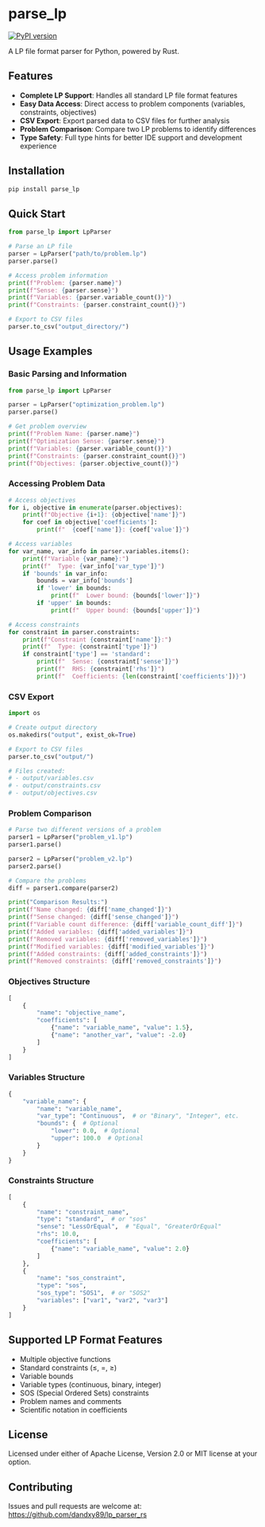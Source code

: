 # parse_lp

[![PyPI version](https://badge.fury.io/py/parse-lp.svg)](https://badge.fury.io/py/parse-lp)

A LP file format parser for Python, powered by Rust.

## Features

- **Complete LP Support**: Handles all standard LP file format features
- **Easy Data Access**: Direct access to problem components (variables, constraints, objectives)
- **CSV Export**: Export parsed data to CSV files for further analysis
- **Problem Comparison**: Compare two LP problems to identify differences
- **Type Safety**: Full type hints for better IDE support and development experience

## Installation

```bash
pip install parse_lp
```

## Quick Start

```python
from parse_lp import LpParser

# Parse an LP file
parser = LpParser("path/to/problem.lp")
parser.parse()

# Access problem information
print(f"Problem: {parser.name}")
print(f"Sense: {parser.sense}")
print(f"Variables: {parser.variable_count()}")
print(f"Constraints: {parser.constraint_count()}")

# Export to CSV files
parser.to_csv("output_directory/")
```

## Usage Examples

### Basic Parsing and Information

```python
from parse_lp import LpParser

parser = LpParser("optimization_problem.lp")
parser.parse()

# Get problem overview
print(f"Problem Name: {parser.name}")
print(f"Optimization Sense: {parser.sense}")
print(f"Variables: {parser.variable_count()}")
print(f"Constraints: {parser.constraint_count()}")
print(f"Objectives: {parser.objective_count()}")
```

### Accessing Problem Data

```python
# Access objectives
for i, objective in enumerate(parser.objectives):
    print(f"Objective {i+1}: {objective['name']}")
    for coef in objective['coefficients']:
        print(f"  {coef['name']}: {coef['value']}")

# Access variables
for var_name, var_info in parser.variables.items():
    print(f"Variable {var_name}:")
    print(f"  Type: {var_info['var_type']}")
    if 'bounds' in var_info:
        bounds = var_info['bounds']
        if 'lower' in bounds:
            print(f"  Lower bound: {bounds['lower']}")
        if 'upper' in bounds:
            print(f"  Upper bound: {bounds['upper']}")

# Access constraints
for constraint in parser.constraints:
    print(f"Constraint {constraint['name']}:")
    print(f"  Type: {constraint['type']}")
    if constraint['type'] == 'standard':
        print(f"  Sense: {constraint['sense']}")
        print(f"  RHS: {constraint['rhs']}")
        print(f"  Coefficients: {len(constraint['coefficients'])}")
```

### CSV Export

```python
import os

# Create output directory
os.makedirs("output", exist_ok=True)

# Export to CSV files
parser.to_csv("output/")

# Files created:
# - output/variables.csv
# - output/constraints.csv
# - output/objectives.csv
```

### Problem Comparison

```python
# Parse two different versions of a problem
parser1 = LpParser("problem_v1.lp")
parser1.parse()

parser2 = LpParser("problem_v2.lp")
parser2.parse()

# Compare the problems
diff = parser1.compare(parser2)

print("Comparison Results:")
print(f"Name changed: {diff['name_changed']}")
print(f"Sense changed: {diff['sense_changed']}")
print(f"Variable count difference: {diff['variable_count_diff']}")
print(f"Added variables: {diff['added_variables']}")
print(f"Removed variables: {diff['removed_variables']}")
print(f"Modified variables: {diff['modified_variables']}")
print(f"Added constraints: {diff['added_constraints']}")
print(f"Removed constraints: {diff['removed_constraints']}")
```

### Objectives Structure

```python
[
    {
        "name": "objective_name",
        "coefficients": [
            {"name": "variable_name", "value": 1.5},
            {"name": "another_var", "value": -2.0}
        ]
    }
]
```

### Variables Structure

```python
{
    "variable_name": {
        "name": "variable_name",
        "var_type": "Continuous",  # or "Binary", "Integer", etc.
        "bounds": {  # Optional
            "lower": 0.0,  # Optional
            "upper": 100.0  # Optional
        }
    }
}
```

### Constraints Structure

```python
[
    {
        "name": "constraint_name",
        "type": "standard",  # or "sos"
        "sense": "LessOrEqual",  # "Equal", "GreaterOrEqual"
        "rhs": 10.0,
        "coefficients": [
            {"name": "variable_name", "value": 2.0}
        ]
    },
    {
        "name": "sos_constraint",
        "type": "sos",
        "sos_type": "SOS1",  # or "SOS2"
        "variables": ["var1", "var2", "var3"]
    }
]
```

## Supported LP Format Features

- Multiple objective functions
- Standard constraints (≤, =, ≥)
- Variable bounds
- Variable types (continuous, binary, integer)
- SOS (Special Ordered Sets) constraints
- Problem names and comments
- Scientific notation in coefficients

## License

Licensed under either of Apache License, Version 2.0 or MIT license at your option.

## Contributing

Issues and pull requests are welcome at: <https://github.com/dandxy89/lp_parser_rs>
